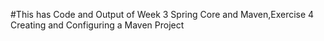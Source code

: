 #This has Code and Output of Week 3 Spring Core and Maven,Exercise 4 Creating and Configuring a Maven Project
